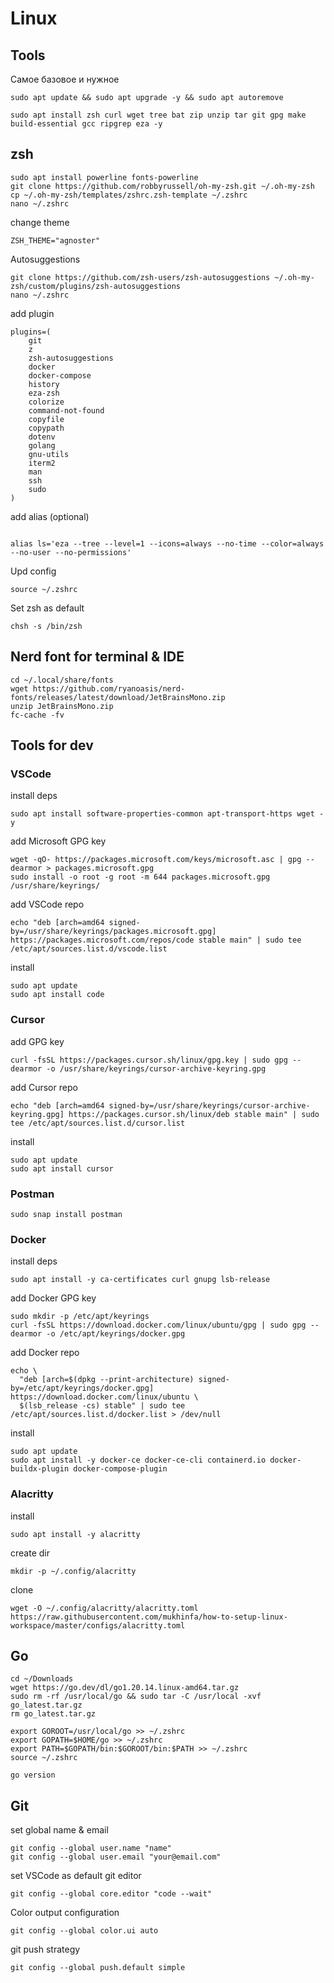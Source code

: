# Linux
## Tools
Самое базовое и нужное
```shell
sudo apt update && sudo apt upgrade -y && sudo apt autoremove

sudo apt install zsh curl wget tree bat zip unzip tar git gpg make build-essential gcc ripgrep eza -y

```
## zsh
```shell
sudo apt install powerline fonts-powerline
git clone https://github.com/robbyrussell/oh-my-zsh.git ~/.oh-my-zsh
cp ~/.oh-my-zsh/templates/zshrc.zsh-template ~/.zshrc
nano ~/.zshrc
```
change theme
```shell
ZSH_THEME="agnoster"
```

Autosuggestions
```shell
git clone https://github.com/zsh-users/zsh-autosuggestions ~/.oh-my-zsh/custom/plugins/zsh-autosuggestions
nano ~/.zshrc
```
add plugin
```shell
plugins=(
    git
    z
    zsh-autosuggestions
    docker
    docker-compose
    history
    eza-zsh
    colorize
    command-not-found
    copyfile
    copypath
    dotenv
    golang
    gnu-utils
    iterm2
    man
    ssh
    sudo
)
```
add alias (optional)
```shell

alias ls='eza --tree --level=1 --icons=always --no-time --color=always --no-user --no-permissions'
```

Upd config
```shell
source ~/.zshrc
```
Set zsh as default
```shell
chsh -s /bin/zsh
```
## Nerd font for terminal & IDE
```shell
cd ~/.local/share/fonts
wget https://github.com/ryanoasis/nerd-fonts/releases/latest/download/JetBrainsMono.zip
unzip JetBrainsMono.zip
fc-cache -fv
```
## Tools for dev

### VSCode
install deps
```shell
sudo apt install software-properties-common apt-transport-https wget -y
```
add Microsoft GPG key
```shell
wget -qO- https://packages.microsoft.com/keys/microsoft.asc | gpg --dearmor > packages.microsoft.gpg
sudo install -o root -g root -m 644 packages.microsoft.gpg /usr/share/keyrings/
```
add VSCode repo
```shell
echo "deb [arch=amd64 signed-by=/usr/share/keyrings/packages.microsoft.gpg] https://packages.microsoft.com/repos/code stable main" | sudo tee /etc/apt/sources.list.d/vscode.list
```
install
```shell
sudo apt update
sudo apt install code
```

### Cursor
add GPG key
```shell
curl -fsSL https://packages.cursor.sh/linux/gpg.key | sudo gpg --dearmor -o /usr/share/keyrings/cursor-archive-keyring.gpg
```
add Cursor repo
```shell
echo "deb [arch=amd64 signed-by=/usr/share/keyrings/cursor-archive-keyring.gpg] https://packages.cursor.sh/linux/deb stable main" | sudo tee /etc/apt/sources.list.d/cursor.list
```
install
```shell
sudo apt update
sudo apt install cursor
```
### Postman
```shell
sudo snap install postman
```
### Docker
install deps
```shell
sudo apt install -y ca-certificates curl gnupg lsb-release
```
add Docker GPG key
```shell
sudo mkdir -p /etc/apt/keyrings
curl -fsSL https://download.docker.com/linux/ubuntu/gpg | sudo gpg --dearmor -o /etc/apt/keyrings/docker.gpg
```
add Docker repo
```shell
echo \
  "deb [arch=$(dpkg --print-architecture) signed-by=/etc/apt/keyrings/docker.gpg] https://download.docker.com/linux/ubuntu \
  $(lsb_release -cs) stable" | sudo tee /etc/apt/sources.list.d/docker.list > /dev/null
```
install
```shell
sudo apt update
sudo apt install -y docker-ce docker-ce-cli containerd.io docker-buildx-plugin docker-compose-plugin
```
### Alacritty
install
```shell
sudo apt install -y alacritty
```
create dir
```shell
mkdir -p ~/.config/alacritty
```
clone
```shell
wget -O ~/.config/alacritty/alacritty.toml https://raw.githubusercontent.com/mukhinfa/how-to-setup-linux-workspace/master/configs/alacritty.toml
```


## Go
```shell
cd ~/Downloads
wget https://go.dev/dl/go1.20.14.linux-amd64.tar.gz
sudo rm -rf /usr/local/go && sudo tar -C /usr/local -xvf go_latest.tar.gz
rm go_latest.tar.gz

export GOROOT=/usr/local/go >> ~/.zshrc
export GOPATH=$HOME/go >> ~/.zshrc
export PATH=$GOPATH/bin:$GOROOT/bin:$PATH >> ~/.zshrc
source ~/.zshrc

go version
```

## Git
set global name & email
```shell
git config --global user.name "name"
git config --global user.email "your@email.com"
```
set VSCode as default git editor
```shell
git config --global core.editor "code --wait"
```
Color output configuration
```shell
git config --global color.ui auto
```
git push strategy
```shell
git config --global push.default simple
```
